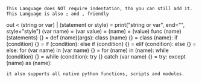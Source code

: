 ``` This Language does NOT require indentation, tho you can still add it. ```
``` This Language is also ; and , friendly ```

out < (string or var) | (statement or style)  = print("string or var", end="", style="style")
(var name) = (var value)  = (name) = (value)
func (name)(statements) {}  = def (name)(args):
class (name) {} = class (name):
if (condition) {} = if (condition):
else if (condition) {} = elif (condition):
else {} = else:
for (var name) in (var name) {} = for (name) in (name):
while (condition) {} = while (condition):
try {} catch (var name) {} = try:
except (name) as (name):

`` it also supports all native python functions, scripts and modules. ``
